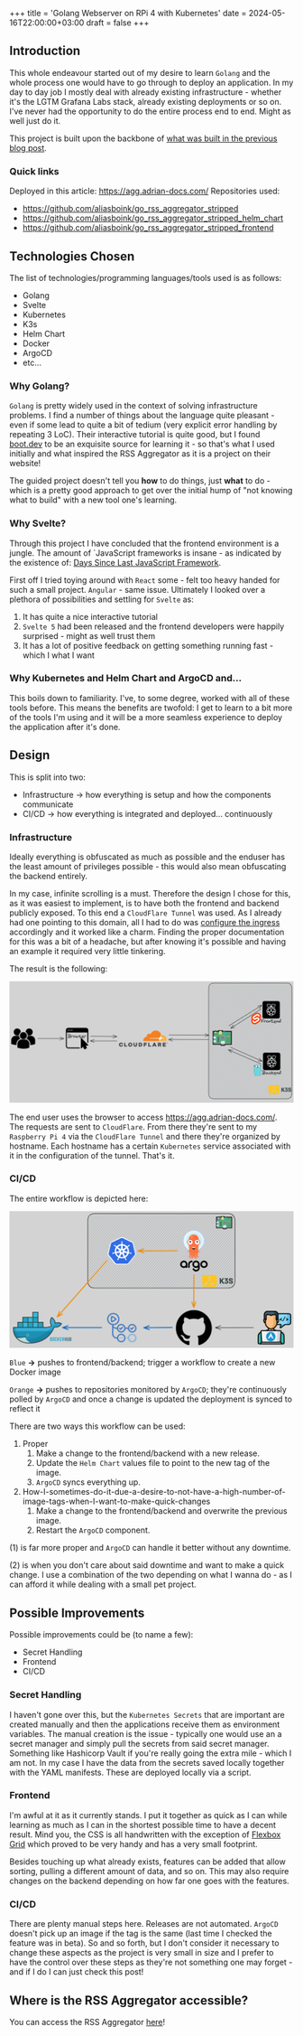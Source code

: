 +++
title = 'Golang Webserver on RPi 4 with Kubernetes'
date = 2024-05-16T22:00:00+03:00
draft = false
+++

## Introduction

This whole endeavour started out of my desire to learn `Golang` and the whole process one would have to go through to deploy an application. In my day to day job I mostly deal with already existing infrastructure - whether it's the LGTM Grafana Labs stack, already existing deployments or so on. I've never had the opportunity to do the entire process end to end. Might as well just do it. 

This project is built upon the backbone of [what was built in the previous blog post](https://www.adrian-docs.com/posts/argocd_and_gitea/).

### Quick links

Deployed in this article: https://agg.adrian-docs.com/
Repositories used: 
- https://github.com/aliasboink/go_rss_aggregator_stripped
- https://github.com/aliasboink/go_rss_aggregator_stripped_helm_chart
- https://github.com/aliasboink/go_rss_aggregator_stripped_frontend

## Technologies Chosen

The list of technologies/programming languages/tools used is as follows:
- Golang
- Svelte
- Kubernetes
- K3s
- Helm Chart
- Docker
- ArgoCD
- etc...

### Why Golang?

`Golang` is pretty widely used in the context of solving infrastructure problems. I find a number of things about the language quite pleasant - even if some lead to quite a bit of tedium (very explicit error handling by repeating 3 LoC). Their interactive tutorial is quite good, but I found [boot.dev](https://www.boot.dev/) to be an exquisite source for learning it - so that's what I used initially and what inspired the RSS Aggregator as it is a project on their website!

The guided project doesn't tell you **how** to do things, just **what** to do - which is a pretty good approach to get over the initial hump of "not knowing what to build" with a new tool one's learning.

### Why Svelte?

Through this project I have concluded that the frontend environment is a jungle. The amount of `JavaScript frameworks is insane - as indicated by the existence of: [Days Since Last JavaScript Framework](https://dayssincelastjavascriptframework.com/). 

First off I tried toying around with `React` some - felt too heavy handed for such a small project. `Angular` - same issue. Ultimately I looked over a plethora of possibilities and settling for `Svelte` as: 
1. It has quite a nice interactive tutorial
2. `Svelte 5` had been released and the frontend developers were happily surprised - might as well trust them
3. It has a lot of positive feedback on getting something running fast - which I what I want

### Why Kubernetes and Helm Chart and ArgoCD and...

This boils down to familiarity. I've, to some degree, worked with all of these tools before. This means the benefits are twofold: I get to learn to a bit more of the tools I'm using and it will be a more seamless experience to deploy the application after it's done.

## Design

This is split into two: 
- Infrastructure -> how everything is setup and how the components communicate
- CI/CD -> how everything is integrated and deployed... continuously

### Infrastructure

Ideally everything is obfuscated as much as possible and the enduser has the least amount of privileges possible - this would also mean obfuscating the backend entirely. 

In my case, infinite scrolling is a must. Therefore the design I chose for this, as it was easiest to implement, is to have both the frontend and backend publicly exposed. To this end a `CloudFlare Tunnel` was used. As I already had one pointing to this domain, all I had to do was [configure the ingress](https://developers.cloudflare.com/cloudflare-one/connections/connect-networks/configure-tunnels/local-management/configuration-file/) accordingly and it worked like a charm. Finding the proper documentation for this was a bit of a headache, but after knowing it's possible and having an example it required very little tinkering. 

The result is the following:

![RSS Aggregator Structure](rss_aggregator_infrastructure.png "RSS Aggregator Infrastructure")

The end user uses the browser to access https://agg.adrian-docs.com/. The requests are sent to `CloudFlare`. From there they're sent to my `Raspberry Pi 4` via the `CloudFlare Tunnel` and there they're organized by hostname. Each hostname has a certain `Kubernetes` service associated with it in the configuration of the tunnel. That's it.

### CI/CD 

The entire workflow is depicted here:

![RSS Aggregator Workflow](rss_aggregator_workflow.png "RSS Aggregator Workflow")

`Blue` **->** pushes to frontend/backend; trigger a workflow to create a new Docker image

`Orange` **->** pushes to repositories monitored by `ArgoCD`; they're continuously polled by `ArgoCD` and once a change is updated the deployment is synced to reflect it

There are two ways this workflow can be used:
1. Proper
    1. Make a change to the frontend/backend with a new release.
    2. Update the `Helm Chart` values file to point to the new tag of the image.
    3. `ArgoCD` syncs everything up.
2. How-I-sometimes-do-it-due-a-desire-to-not-have-a-high-number-of-image-tags-when-I-want-to-make-quick-changes
    1. Make a change to the frontend/backend and overwrite the previous image.
    2. Restart the `ArgoCD` component.

(1) is far more proper and `ArgoCD` can handle it better without any downtime. 

(2) is when you don't care about said downtime and want to make a quick change. I use a combination of the two depending on what I wanna do - as I can afford it while dealing with a small pet project.

## Possible Improvements

Possible improvements could be (to name a few):
- Secret Handling 
- Frontend
- CI/CD

### Secret Handling

I haven't gone over this, but the `Kubernetes Secrets` that are important are created manually and then the applications receive them as environment variables. The manual creation is the issue - typically one would use an a secret manager and simply pull the secrets from said secret manager. Something like Hashicorp Vault if you're really going the extra mile - which I am not. In my case I have the data from the secrets saved locally together with the YAML manifests. These are deployed locally via a script.

### Frontend 

I'm awful at it as it currently stands. I put it together as quick as I can while learning as much as I can in the shortest possible time to have a decent result. Mind you, the CSS is all handwritten with the exception of [Flexbox Grid](http://flexboxgrid.com/#top) which proved to be very handy and has a very small footprint.

Besides touching up what already exists, features can be added that allow sorting, pulling a different amount of data, and so on. This may also require changes on the backend depending on how far one goes with the features.

### CI/CD

There are plenty manual steps here. Releases are not automated. `ArgoCD` doesn't pick up an image if the tag is the same (last time I checked the feature was in beta). So and so forth, but I don't consider it necessary to change these aspects as the project is very small in size and I prefer to have the control over these steps as they're not something one may forget - and if I do I can just check this post!

## Where is the RSS Aggregator accessible?

You can access the RSS Aggregator [here](https://agg.adrian-docs.com/)!


